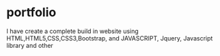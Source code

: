 # portfolio
 I have create a complete build in website using HTML,HTML5,CSS,CSS3,Bootstrap, and JAVASCRIPT, Jquery, Javascript library and other 
